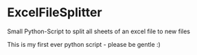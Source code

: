 # ExcelFileSplitter
Small Python-Script to split all sheets of an excel file to new files

This is my first ever python script - please be gentle :)
